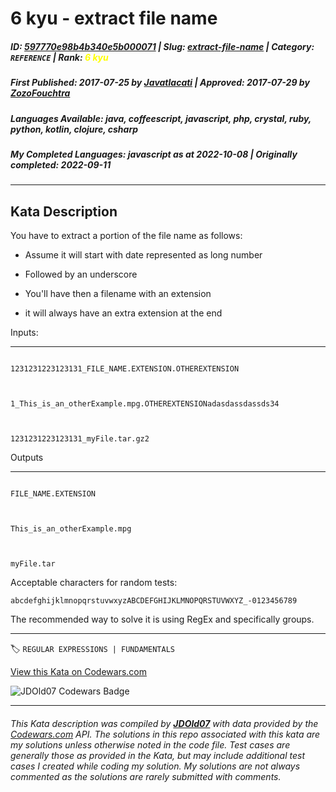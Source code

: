 # 6 kyu - extract file name

##### **ID**: [597770e98b4b340e5b000071](https://www.codewars.com/kata/597770e98b4b340e5b000071) | **Slug**: [extract-file-name](https://www.codewars.com/kata/597770e98b4b340e5b000071) | **Category**: `REFERENCE` | **Rank**: <span style="color:yellow">6 kyu</span>

##### **First Published**: 2017-07-25 ***by*** [Javatlacati](https://www.codewars.com/users/Javatlacati) | **Approved**: 2017-07-29 ***by*** [ZozoFouchtra](https://www.codewars.com/users/ZozoFouchtra)

##### **Languages Available**: java, coffeescript, javascript, php, crystal, ruby, python, kotlin, clojure, csharp

##### **My Completed Languages**: javascript ***as at*** 2022-10-08 | **Originally completed**: 2022-09-11

---

## Kata Description


You have to extract a portion of the file name as follows:



* Assume it will start with date represented as long number

* Followed by an underscore

* You'll have then a filename with an extension

* it will always have an extra extension at the end



Inputs:

---

```

1231231223123131_FILE_NAME.EXTENSION.OTHEREXTENSION



1_This_is_an_otherExample.mpg.OTHEREXTENSIONadasdassdassds34



1231231223123131_myFile.tar.gz2

```



Outputs

---



```

FILE_NAME.EXTENSION



This_is_an_otherExample.mpg



myFile.tar

```



Acceptable characters for random tests:



`abcdefghijklmnopqrstuvwxyzABCDEFGHIJKLMNOPQRSTUVWXYZ_-0123456789`



The recommended way to solve it is using RegEx and specifically groups.

---


🏷 `REGULAR EXPRESSIONS | FUNDAMENTALS`


[View this Kata on Codewars.com](https://www.codewars.com/kata/597770e98b4b340e5b000071)

![](https://www.codewars.com/users/jdold07/badges/large "JDOld07 Codewars Badge")

---

###### *This Kata description was compiled by [**JDOld07**](https://tpstech.dev) with data provided by the [Codewars.com](https://www.codewars.com) API.  The solutions in this repo associated with this kata are my solutions unless otherwise noted in the code file.  Test cases are generally those as provided in the Kata, but may include additional test cases I created while coding my solution.  My solutions are not always commented as the solutions are rarely submitted with comments.*
